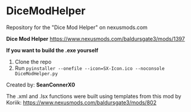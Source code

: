 # DiceModHelper
Repository for the "Dice Mod Helper" on nexusmods.com 

**Dice Mod Helper**
https://www.nexusmods.com/baldursgate3/mods/1397

**If you want to build the .exe yourself**
1. Clone the repo
2. Run ```pyinstaller --onefile --icon=SX-Icon.ico --noconsole DiceModHelper.py```

Created by: 
**SeanConnerX0**

The .xml and .lsx functions were built using templates from this mod by Koriik:
https://www.nexusmods.com/baldursgate3/mods/802

